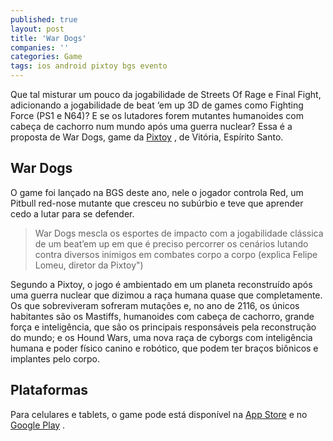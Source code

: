 ```yaml
---
published: true
layout: post
title: 'War Dogs'
companies: ''
categories: Game
tags: ios android pixtoy bgs evento
---
```

Que tal misturar um pouco da jogabilidade de Streets Of Rage e Final Fight, adicionando a jogabilidade de beat ‘em up 3D de games como Fighting Force (PS1 e N64)? E se os lutadores forem mutantes humanoides com cabeça de cachorro num mundo após uma guerra nuclear? Essa é a proposta de War Dogs, game da <a href="http://pixtoy.com/br/" target="_blank">Pixtoy</a>
, de Vitória, Espírito Santo.

## War Dogs
O game foi lançado na BGS deste ano, nele o jogador controla Red, um Pitbull red-nose mutante que cresceu no subúrbio e teve que aprender cedo a lutar para se defender.




> War Dogs mescla os esportes de impacto com a jogabilidade clássica de um beat’em up em que é preciso percorrer os cenários lutando contra diversos inimigos em combates corpo a corpo (explica Felipe Lomeu, diretor da Pixtoy")


Segundo a Pixtoy, o jogo é ambientado em um planeta reconstruído após uma guerra nuclear que dizimou a raça humana quase que completamente. Os que sobreviveram sofreram mutações e, no ano de 2116, os únicos habitantes são os Mastiffs, humanoides com cabeça de cachorro, grande força e inteligência, que são os principais responsáveis pela reconstrução do mundo; e os Hound Wars, uma nova raça de cyborgs com inteligência humana e poder físico canino e robótico, que podem ter braços biônicos e implantes pelo corpo.





## Plataformas
Para celulares e tablets, o game pode está disponível na <a href="https://itunes.apple.com/us/app/war-dogs-a-red-nose-game/id1008870727?ls=1&mt=8" target="_blank">App Store</a>
 e no <a href="https://play.google.com/store/apps/details?id=com.rednose.wardogs" target="_blank">Google Play</a>
.
